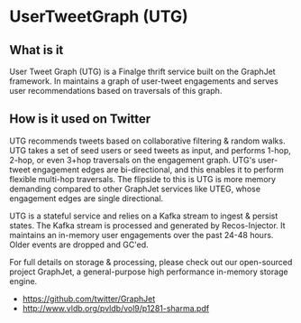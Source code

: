 # UserTweetGraph (UTG)

## What is it

User Tweet Graph (UTG) is a Finalge thrift service built on the GraphJet framework. In maintains a graph of user-tweet engagements and serves user recommendations based on traversals of this graph.

## How is it used on Twitter

UTG recommends tweets based on collaborative filtering & random walks. UTG takes a set of seed users or seed tweets as input, and performs
1-hop, 2-hop, or even 3+hop traversals on the engagement graph.
UTG's user-tweet engagement edges are bi-directional, and this enables it to perform flexible multi-hop traversals. The flipside to this is
UTG is more memory demanding compared to other GraphJet services like UTEG, whose engagement edges are single directional.

UTG is a stateful service and relies on a Kafka stream to ingest & persist states. The Kafka stream is processed and generated by Recos-Injector.
It maintains an in-memory user engagements over the past 24-48 hours. Older events are dropped and GC'ed.

For full details on storage & processing, please check out our open-sourced project GraphJet, a general-purpose high performance in-memory storage engine.

- https://github.com/twitter/GraphJet
- http://www.vldb.org/pvldb/vol9/p1281-sharma.pdf
